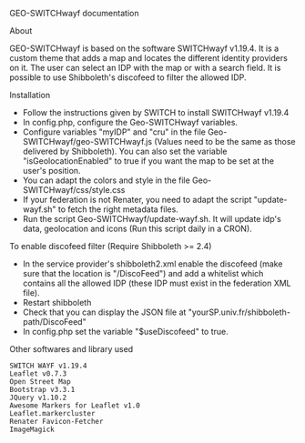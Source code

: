 GEO-SWITCHwayf documentation


About

GEO-SWITCHwayf is based on the software SWITCHwayf v1.19.4. It is a custom theme that adds a map and locates the different identity providers on it. The user can select an IDP with the map or with a search field. It is possible to use Shibboleth's discofeed to filter the allowed IDP.


Installation

- Follow the instructions given by SWITCH to install SWITCHwayf v1.19.4
- In config.php, configure the Geo-SWITCHwayf variables.
- Configure variables "myIDP" and "cru" in the file Geo-SWITCHwayf/geo-SWITCHwayf.js (Values need to be the same as those delivered by Shibboleth). You can also set the variable "isGeolocationEnabled" to true if you want the map to be set at the user's position.
- You can adapt the colors and style in the file Geo-SWITCHwayf/css/style.css
- If your federation is not Renater, you need to adapt the script "update-wayf.sh" to fetch the right metadata files.
- Run the script Geo-SWITCHwayf/update-wayf.sh. It will update idp's data, geolocation and icons (Run this script daily in a CRON). 

To enable discofeed filter (Require Shibboleth >= 2.4)

- In the service provider's shibboleth2.xml enable the discofeed (make sure that the location is "/DiscoFeed") and add a whitelist which contains all the allowed IDP (these IDP must exist in the federation XML file).
- Restart shibboleth
- Check that you can display the JSON file at "yourSP.univ.fr/shibboleth-path/DiscoFeed"
- In config.php set the variable "$useDiscofeed" to true.

Other softwares and library used

	SWITCH WAYF v1.19.4
	Leaflet v0.7.3
	Open Street Map
	Bootstrap v3.3.1
	JQuery v1.10.2
	Awesome Markers for Leaflet v1.0
	Leaflet.markercluster
	Renater Favicon-Fetcher
	ImageMagick